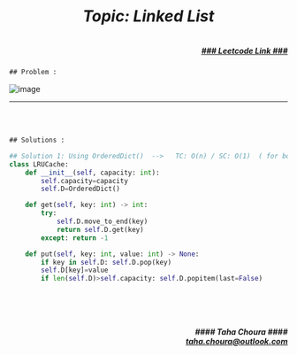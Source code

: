 <h1 align="center";"><em> Topic: Linked List</em></h1>
<h5 align="right"> <br/><a align="right" width="80" href="https://leetcode.com/problems/lru-cache/submissions/" target="_blank"><ins>### Leetcode Link ###</ins></a></h5>     
                                                                                                                                 
```diff
## Problem : 
```
                                                                                                                    
![image](https://user-images.githubusercontent.com/11164303/170370588-ef2ae300-ab5e-4c1f-afb7-34ae2c22c74f.png)




-------                    

<br/><br/>
 
```diff
## Solutions :
```                      
                         
```python
## Solution 1: Using OrderedDict()  -->   TC: O(n) / SC: O(1)  ( for both get() and put() )
class LRUCache:
    def __init__(self, capacity: int):
        self.capacity=capacity
        self.D=OrderedDict()

    def get(self, key: int) -> int:
        try: 
            self.D.move_to_end(key) 
            return self.D.get(key)
        except: return -1

    def put(self, key: int, value: int) -> None:
        if key in self.D: self.D.pop(key) 
        self.D[key]=value
        if len(self.D)>self.capacity: self.D.popitem(last=False)

                                                                                                                
```
<br/>            
<h5 align="right" margin-right:12px>#### Taha Choura ####<br/><a align="right" width="70" href="#">taha.choura@outlook.com</a></h5> 
